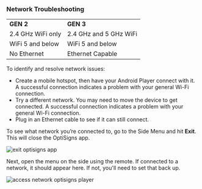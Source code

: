 ### Network Troubleshooting

|  |  |
| --- | --- |
| **GEN 2** | **GEN 3** |
| 2.4 GHz WiFi only | 2.4 GHz and 5 GHz WiFi |
| WiFi 5 and below | WiFi 5 and below |
| No Ethernet | Ethernet Capable |

To identify and resolve network issues:

* Create a mobile hotspot, then have your Android Player connect with it. A successful connection indicates a problem with your general Wi-Fi connection.
* Try a different network. You may need to move the device to get connected. A successful connection indicates a problem with your general Wi-Fi connection.
* Plug in an Ethernet cable to see if it can still connect.

To see what network you’re connected to, go to the Side Menu and hit **Exit**. This will close the OptiSigns app.

![exit optisigns app](https://support.optisigns.com/hc/article_attachments/40147917441555)

Next, open the menu on the side using the remote. If connected to a network, it should appear here. If not, you'll need to set that back up.

![access network optisigns player](https://support.optisigns.com/hc/article_attachments/40147900613907)